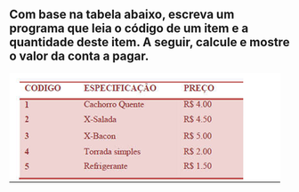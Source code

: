 ## Com base na tabela abaixo, escreva um programa que leia o código de um item e a quantidade deste item. A seguir, calcule e mostre o valor da conta a pagar.


![alt text](image.png)
